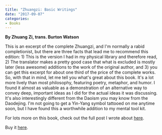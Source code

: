 ```yaml
---
title: "Zhuangzi: Basic Writings"
date: "2017-09-07"
categories:
- Books
---
```


**By Zhuang Zi, trans. Burton Watson**

This is an excerpt of the complete Zhuangzi, and I'm normally a rabid completionist, but there are three facts that lead me to recommend this edition: 1) This is the version I had in my physical library and therefore read, 2) The translator makes a pretty good case that what is excluded is mostly later (less awesome) additions to the work of the original author, and 3) you can get this excerpt for about one third of the price of the complete works. So, with that in mind, let me tell you what's great about this book. It's a lot more lively than most philosophy, featuring poetry, metaphor, and humor. I found it almost as valuable as a demonstration of an alternative way to convey deep, important ideas as I did for the actual ideas it was discussing. It's also interestingly different from the Daoism you may know from the Daodejing. I'm not going to get a Yin-Yang symbol tattooed on me anytime soon, but I have found this a worthwhile addition to my mental tool kit.  
  
For lots more on this book, check out the full post I wrote about [here](https://www.jeffrussellcoaching.com/coaching-blog/2017/7/27/the-gleeful-iconoclasm-of-zhuangzi).

Buy it [here](https://smile.amazon.com/Zhuangzi-Basic-Writings-Translations-Classics-ebook/dp/B007C5Z3HG/ref=mt_kindle?_encoding=UTF8&me=).
